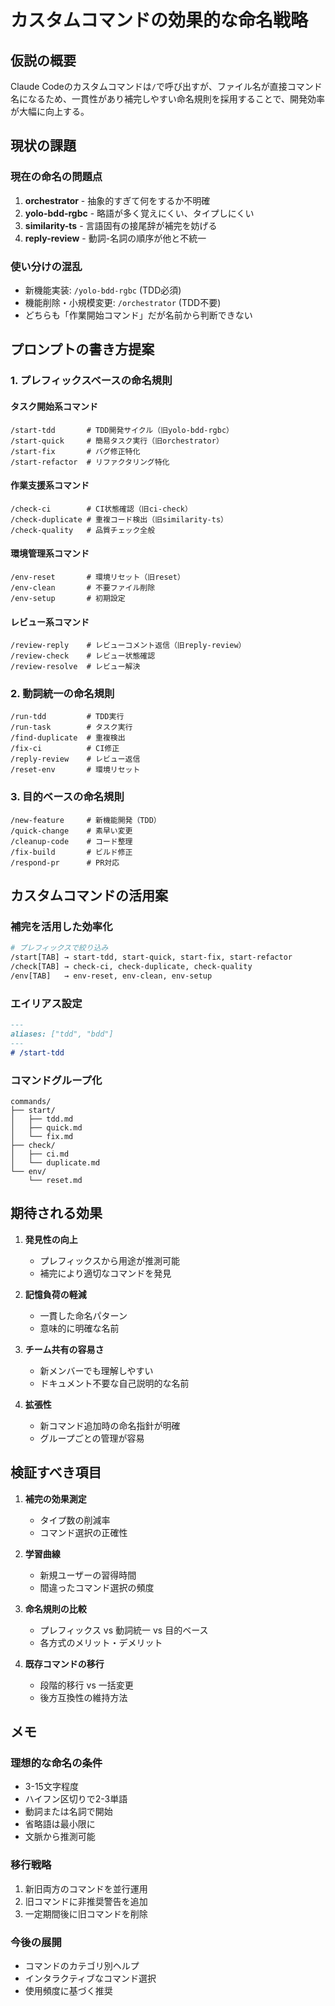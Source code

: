 # カスタムコマンドの効果的な命名戦略

## 仮説の概要
Claude Codeのカスタムコマンドは`/`で呼び出すが、ファイル名が直接コマンド名になるため、一貫性があり補完しやすい命名規則を採用することで、開発効率が大幅に向上する。

## 現状の課題

### 現在の命名の問題点
1. **orchestrator** - 抽象的すぎて何をするか不明確
2. **yolo-bdd-rgbc** - 略語が多く覚えにくい、タイプしにくい
3. **similarity-ts** - 言語固有の接尾辞が補完を妨げる
4. **reply-review** - 動詞-名詞の順序が他と不統一

### 使い分けの混乱
- 新機能実装: `/yolo-bdd-rgbc` (TDD必須)
- 機能削除・小規模変更: `/orchestrator` (TDD不要)
- どちらも「作業開始コマンド」だが名前から判断できない

## プロンプトの書き方提案

### 1. プレフィックスベースの命名規則

#### タスク開始系コマンド
```
/start-tdd       # TDD開発サイクル（旧yolo-bdd-rgbc）
/start-quick     # 簡易タスク実行（旧orchestrator）
/start-fix       # バグ修正特化
/start-refactor  # リファクタリング特化
```

#### 作業支援系コマンド
```
/check-ci        # CI状態確認（旧ci-check）
/check-duplicate # 重複コード検出（旧similarity-ts）
/check-quality   # 品質チェック全般
```

#### 環境管理系コマンド
```
/env-reset       # 環境リセット（旧reset）
/env-clean       # 不要ファイル削除
/env-setup       # 初期設定
```

#### レビュー系コマンド
```
/review-reply    # レビューコメント返信（旧reply-review）
/review-check    # レビュー状態確認
/review-resolve  # レビュー解決
```

### 2. 動詞統一の命名規則
```
/run-tdd         # TDD実行
/run-task        # タスク実行
/find-duplicate  # 重複検出
/fix-ci          # CI修正
/reply-review    # レビュー返信
/reset-env       # 環境リセット
```

### 3. 目的ベースの命名規則
```
/new-feature     # 新機能開発（TDD）
/quick-change    # 素早い変更
/cleanup-code    # コード整理
/fix-build       # ビルド修正
/respond-pr      # PR対応
```

## カスタムコマンドの活用案

### 補完を活用した効率化
```bash
# プレフィックスで絞り込み
/start[TAB] → start-tdd, start-quick, start-fix, start-refactor
/check[TAB] → check-ci, check-duplicate, check-quality
/env[TAB]   → env-reset, env-clean, env-setup
```

### エイリアス設定
```markdown
---
aliases: ["tdd", "bdd"]
---
# /start-tdd
```

### コマンドグループ化
```
commands/
├── start/
│   ├── tdd.md
│   ├── quick.md
│   └── fix.md
├── check/
│   ├── ci.md
│   └── duplicate.md
└── env/
    └── reset.md
```

## 期待される効果

1. **発見性の向上**
   - プレフィックスから用途が推測可能
   - 補完により適切なコマンドを発見

2. **記憶負荷の軽減**
   - 一貫した命名パターン
   - 意味的に明確な名前

3. **チーム共有の容易さ**
   - 新メンバーでも理解しやすい
   - ドキュメント不要な自己説明的な名前

4. **拡張性**
   - 新コマンド追加時の命名指針が明確
   - グループごとの管理が容易

## 検証すべき項目

1. **補完の効果測定**
   - タイプ数の削減率
   - コマンド選択の正確性

2. **学習曲線**
   - 新規ユーザーの習得時間
   - 間違ったコマンド選択の頻度

3. **命名規則の比較**
   - プレフィックス vs 動詞統一 vs 目的ベース
   - 各方式のメリット・デメリット

4. **既存コマンドの移行**
   - 段階的移行 vs 一括変更
   - 後方互換性の維持方法

## メモ

### 理想的な命名の条件
- 3-15文字程度
- ハイフン区切りで2-3単語
- 動詞または名詞で開始
- 省略語は最小限に
- 文脈から推測可能

### 移行戦略
1. 新旧両方のコマンドを並行運用
2. 旧コマンドに非推奨警告を追加
3. 一定期間後に旧コマンドを削除

### 今後の展開
- コマンドのカテゴリ別ヘルプ
- インタラクティブなコマンド選択
- 使用頻度に基づく推奨